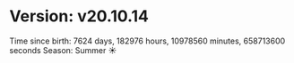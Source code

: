 # Version: v20.10.14
Time since birth: 7624 days, 182976 hours, 10978560 minutes, 658713600 seconds
Season: Summer ☀️
